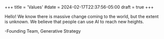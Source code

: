 +++
title = 'Values'
#date = 2024-02-17T22:37:56-05:00
draft = true
+++

Hello!  We know there is massive change coming to the world, but the extent is unknown. We believe that people can use AI to reach new heights. 

-Founding Team, Generative Strategy